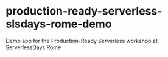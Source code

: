 # production-ready-serverless-slsdays-rome-demo
Demo app for the Production-Ready Serverless workshop at ServerlessDays Rome
